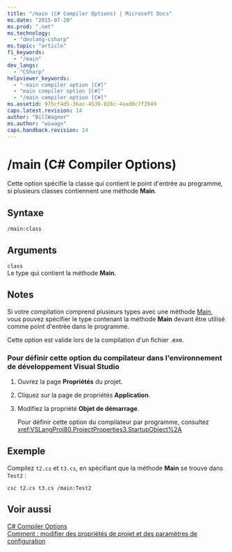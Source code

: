 ```yaml
---
title: "/main (C# Compiler Options) | Microsoft Docs"
ms.date: "2015-07-20"
ms.prod: ".net"
ms.technology: 
  - "devlang-csharp"
ms.topic: "article"
f1_keywords: 
  - "/main"
dev_langs: 
  - "CSharp"
helpviewer_keywords: 
  - "-main compiler option [C#]"
  - "main compiler option [C#]"
  - "/main compiler option [C#]"
ms.assetid: 975cf4d5-36ac-4530-826c-4aad0c7f2049
caps.latest.revision: 14
author: "BillWagner"
ms.author: "wiwagn"
caps.handback.revision: 14
---
```

# /main (C# Compiler Options)
Cette option spécifie la classe qui contient le point d'entrée au programme, si plusieurs classes contiennent une méthode **Main**.  
  
## Syntaxe  
  
```  
/main:class  
```  
  
## Arguments  
 `class`  
 Le type qui contient la méthode **Main**.  
  
## Notes  
 Si votre compilation comprend plusieurs types avec une méthode [Main](../../../csharp/programming-guide/main-and-command-args/main-and-command-line-arguments.md), vous pouvez spécifier le type contenant la méthode **Main** devant être utilisé comme point d'entrée dans le programme.  
  
 Cette option est valide lors de la compilation d'un fichier .exe.  
  
### Pour définir cette option du compilateur dans l'environnement de développement Visual Studio  
  
1.  Ouvrez la page **Propriétés** du projet.  
  
2.  Cliquez sur la page de propriétés **Application**.  
  
3.  Modifiez la propriété **Objet de démarrage**.  
  
     Pour définir cette option du compilateur par programme, consultez <xref:VSLangProj80.ProjectProperties3.StartupObject%2A>  
  
## Exemple  
 Compilez `t2.cs` et `t3.cs`, en spécifiant que la méthode **Main** se trouve dans `Test2` :  
  
```  
csc t2.cs t3.cs /main:Test2  
```  
  
## Voir aussi  
 [C\# Compiler Options](../../../csharp/language-reference/compiler-options/index.md)   
 [Comment : modifier des propriétés de projet et des paramètres de configuration](http://msdn.microsoft.com/fr-fr/e7184bc5-2f2b-4b4f-aa9a-3ecfcbc48b67)